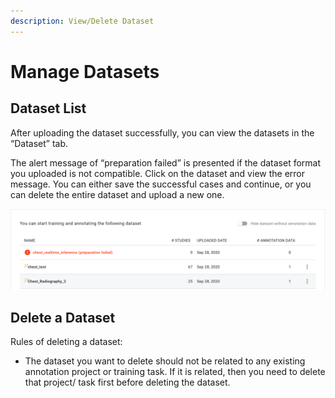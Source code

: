 ```yaml
---
description: View/Delete Dataset
---
```


# Manage Datasets

## Dataset List

After uploading the dataset successfully, you can view the datasets in the “Dataset” tab. 

  
The alert message of “preparation failed” is presented if the dataset format you uploaded is not compatible. Click on the dataset and view the error message. You can either save the successful cases and continue, or you can delete the entire dataset and upload a new one.

![](../.gitbook/assets/preparation-fail.png)

## Delete a Dataset

Rules of deleting a dataset: 

* The dataset you want to delete should not be related to any existing annotation project or training task. If it is related, then you need to delete that project/ task first before deleting the dataset. 


